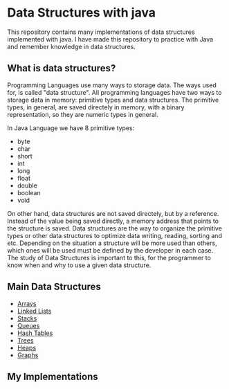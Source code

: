 # Data Structures with java

This repository contains many implementations of data structures implemented with java.
I have made this repository to practice with Java and remember knowledge in data structures.

## What is data structures?

Programming Languages use many ways to storage data. The ways used for, is called "data structure". All programming languages have two ways to storage data in memory: primitive types and data structures. The primitive types, in general, are saved directely in memory, with a binary representation, so
they are numeric types in general.

In Java Language we have 8 primitive types: 
- byte
- char
- short
- int
- long 
- float
- double
- boolean
- void

On other hand, data structures are not saved directely, but by a reference. Instead of the value being saved directly, a memory address that points to the structure is saved. Data structures are the way to organize the primitive types or other data structures to optimize data writing, reading, sorting and etc. Depending on the situation a structure will be more used than others, which ones will be used must be defined by the developer in each case. The study of Data Structures is important to this, for the programmer to know when and why to use a given data structure.

## Main Data Structures

- [Arrays](https://www.geeksforgeeks.org/array-data-structure/)
- [Linked Lists](https://www.geeksforgeeks.org/data-structures/linked-list/)
- [Stacks](https://www.geeksforgeeks.org/stack-data-structure/)
- [Queues](https://www.geeksforgeeks.org/queue-data-structure/)
- [Hash Tables](https://www.educative.io/answers/what-is-a-hash-table)
- [Trees](https://www.geeksforgeeks.org/introduction-to-tree-data-structure-and-algorithm-tutorials/)
- [Heaps](https://www.geeksforgeeks.org/heap-data-structure/)
- [Graphs](https://www.geeksforgeeks.org/graph-data-structure-and-algorithms/)

## My Implementations

 
